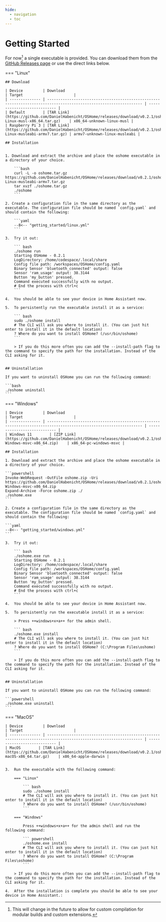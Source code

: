 ```yaml
---
hide:
  - navigation
  - toc
---
```


# Getting Started

For now[^1] a single executable is provided. You can download them from the [GitHub Releases page](https://github.com/DanielHabenicht/OSHome/releases) or use the direct links below.


<!-- x-release-please-start-version -->

=== "Linux"

    ## Download 

    | Device         | Download                                                                                                          | Target                       |
    | -------------- | ----------------------------------------------------------------------------------------------------------------- | ---------------------------- |
    | Default        | [TAR Link](https://github.com/DanielHabenicht/OSHome/releases/download/v0.2.1/oshome-Linux-musl-x86_64.tar.gz)    | x86_64-unknown-linux-musl |
    | Raspberry Pi 3 | [TAR Link](https://github.com/DanielHabenicht/OSHome/releases/download/v0.2.1/oshome-Linux-musleabi-armv7.tar.gz) | armv7-unknown-linux-musleabi |

    ## Installation


    1. Download and extract the archive and place the oshome executable in a directory of your choice.

        ```bash
        curl -L -o oshome.tar.gz https://github.com/DanielHabenicht/OSHome/releases/download/v0.2.1/oshome-Linux-musleabi-armv7.tar.gz
        tar xvzf ./oshome.tar.gz
        ./oshome
        ```

    2. Create a configuration file in the same directory as the executable. The configuration file should be named `config.yaml` and should contain the following:

        ```yaml
        --8<-- "getting_started/linux.yml"
        ```

    3.  Try it out:

        ``` bash
        ./oshome run
        Starting OSHome - 0.2.1
        LogDirectory: /home/codespace/.local/share
        Config file path: /workspaces/OSHome/config.yaml
        Binary Sensor 'bluetooth_connected' output: false
        Sensor 'ram_usage' output: 38.3144
        Button 'my_button' pressed.
        Command executed successfully with no output.
        # End the process with ctrl+c
        ```

    4.  You should be able to see your device in Home Assistant now.

    5.  To persistently run the executable install it as a service:

        ``` bash
        sudo ./oshome install
        # The CLI will ask you where to install it. (You can just hit enter to install it in the default location)
        ? Where do you want to install OSHome? (/usr/bin/oshome)
        ```

        > If you do this more often you can add the --install-path flag to the command to specify the path for the installation. Instead of the CLI asking for it.


    ## Uninstallation

    If you want to uninstall OSHome you can run the following command:

    ```bash
    ./oshome uninstall
    ```


=== "Windows"

    | Device         | Download                                                                                                          | Target                       |
    | -------------- | ----------------------------------------------------------------------------------------------------------------- | ---------------------------- |
    | Windows 11        | [ZIP Link](https://github.com/DanielHabenicht/OSHome/releases/download/v0.2.1/oshome-Windows-msvc-x86_64.zip)    | x86_64-pc-windows-msvc |

    ## Installation

    1. Download and extract the archive and place the oshome executable in a directory of your choice.

    ```powershell
    Invoke-WebRequest -OutFile oshome.zip -Uri https://github.com/DanielHabenicht/OSHome/releases/download/v0.2.1/oshome-Windows-msvc-x86_64.zip
    Expand-Archive -Force oshome.zip ./
    ./oshome.exe
    ```

    2. Create a configuration file in the same directory as the executable. The configuration file should be named `config.yaml` and should contain the following:

    ```yaml
    --8<-- "getting_started/windows.yml"
    ```

    3.  Try it out:

        ``` bash
        ./oshome.exe run
        Starting OSHome - 0.2.1
        LogDirectory: /home/codespace/.local/share
        Config file path: /workspaces/OSHome/config.yaml
        Binary Sensor 'bluetooth_connected' output: false
        Sensor 'ram_usage' output: 38.3144
        Button 'my_button' pressed.
        Command executed successfully with no output.
        # End the process with ctrl+c
        ```

    4.  You should be able to see your device in Home Assistant now.

    5.  To persistently run the executable install it as a service:

        > Press ++windows+x+a++ for the admin shell.

        ``` bash
        ./oshome.exe install
        # The CLI will ask you where to install it. (You can just hit enter to install it in the default location)
        ? Where do you want to install OSHome? (C:\Program Files\oshome)
        ```

        > If you do this more often you can add the --install-path flag to the command to specify the path for the installation. Instead of the CLI asking for it.


    ## Uninstallation

    If you want to uninstall OSHome you can run the following command:

    ```powershell
    ./oshome.exe uninstall
    ```


=== "MacOS"

    | Device         | Download                                                                                                          | Target                       |
    | -------------- | ----------------------------------------------------------------------------------------------------------------- | ---------------------------- |
    | MacOS        | [TAR Link](https://github.com/DanielHabenicht/OSHome/releases/download/v0.2.1/oshome-macOS-x86_64.tar.gz)    | x86_64-apple-darwin |


    3.  Run the executable with the following command:

        === "Linux"

            ``` bash
            sudo ./oshome install
            # The CLI will ask you where to install it. (You can just hit enter to install it in the default location)
            ? Where do you want to install OSHome? (/usr/bin/oshome)
            ```

        === "Windows"

            Press ++windows+x+a++ for the admin shell and run the following command:

            ``` powershell
            ./oshome.exe install
            # The CLI will ask you where to install it. (You can just hit enter to install it in the default location)
            ? Where do you want to install OSHome? (C:\Program Files\oshome)
            ```

        > If you do this more often you can add the --install-path flag to the command to specify the path for the installation. Instead of the CLI asking for it.

    4.  After the installation is complete you should be able to see your device in Home Assistant.:


<!-- x-release-please-end -->





[^1]: This will change in the future to allow for custom compilation for modular builds and custom extensions.
